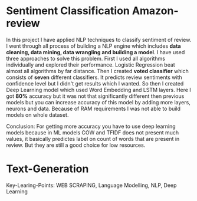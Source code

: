 # Sentiment Classification Amazon-review

In this project I have applied NLP techniques to classify sentiment of review. I went through all process of building a NLP engine which includes <b>data cleaning, data mining, data wrangling and building a model</b>. I have used three approaches to solve this problem.
First I used all algorithms individually and explored their performance. Logistic Regression beat almost all algorithms by far distance.
Then I created <b>voted classifier</b> which consists of <b>seven</b> different classifiers. It predicts review sentiments with confidence level but I didn't get results which I wanted.
So then I created Deep Learning model which used Word Embedding and LSTM layers. Here I got <b>80%</b> accuracy but it was not that significantly different then previous models but you can increase accuracy of this model by adding more layers, neurons and data. Because of RAM requirements I was not able to build models on whole dataset. 

Conclusion:
For getting more accuracy you have to use deep learning models because in ML models COW and TFIDF does not present much values, it basically predictes label on count of words that are present in review. But they are still a good choice for low resources.<br>

# Text-Generation
Key-Learing-Points: WEB SCRAPING, Language Modelling, NLP, Deep Learning
